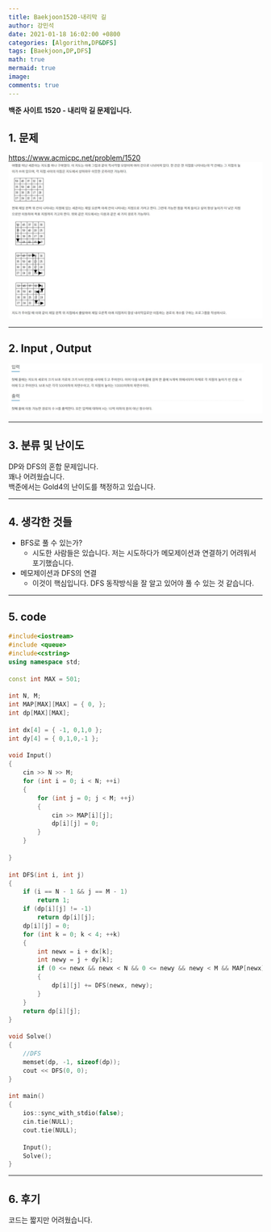 ```yaml
---
title: Baekjoon1520-내리막 길
author: 강민석
date: 2021-01-18 16:02:00 +0800
categories: [Algorithm,DP&DFS]
tags: [Baekjoon,DP,DFS]
math: true
mermaid: true
image: 
comments: true
---
```


**백준 사이트 1520 - 내리막 길 문제입니다.**

## 1. 문제
<https://www.acmicpc.net/problem/1520>
![](/assets/img/sample/Baekjoon/1520/Problem.JPG)

-----  

## 2. Input , Output
![](/assets/img/sample/Baekjoon/1520/input.JPG)

-----  

## 3. 분류 및 난이도

DP와 DFS의 혼합 문제입니다.  
꽤나 어려웠습니다.  
백준에서는 Gold4의 난이도를 책정하고 있습니다.  

-----  

## 4. 생각한 것들

- BFS로 풀 수 있는가?
    + 시도한 사람들은 있습니다. 저는 시도하다가 메모제이션과 연결하기 어려워서 포기했습니다.
- 메모제이션과 DFS의 연결
    + 이것이 핵심입니다. DFS 동작방식을 잘 알고 있어야 풀 수 있는 것 같습니다.


-----  

## 5. code

```c++
#include<iostream>
#include <queue>
#include<cstring>
using namespace std;

const int MAX = 501;

int N, M;
int MAP[MAX][MAX] = { 0, };
int dp[MAX][MAX];

int dx[4] = { -1, 0,1,0 };
int dy[4] = { 0,1,0,-1 };

void Input()
{
	cin >> N >> M;
	for (int i = 0; i < N; ++i)
	{
		for (int j = 0; j < M; ++j)
		{
			cin >> MAP[i][j];
			dp[i][j] = 0;
		}
	}

}

int DFS(int i, int j)
{
	if (i == N - 1 && j == M - 1)
		return 1;
	if (dp[i][j] != -1)
		return dp[i][j];
	dp[i][j] = 0;
	for (int k = 0; k < 4; ++k)
	{
		int newx = i + dx[k];
		int newy = j + dy[k];
		if (0 <= newx && newx < N && 0 <= newy && newy < M && MAP[newx][newy] < MAP[i][j])
		{
			dp[i][j] += DFS(newx, newy);
		}
	}
	return dp[i][j];
}

void Solve()
{
	//DFS
	memset(dp, -1, sizeof(dp));
	cout << DFS(0, 0);
}

int main()
{
	ios::sync_with_stdio(false);
	cin.tie(NULL);
	cout.tie(NULL);

	Input();
	Solve();
}


```
-----

## 6. 후기
코드는 짧지만 어려웠습니다.  







 